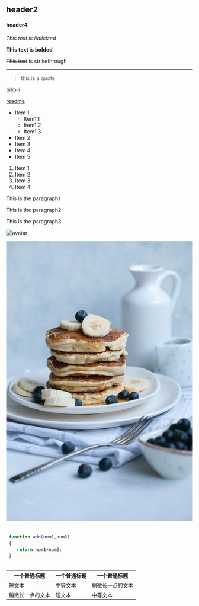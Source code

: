 <!--head2-->
## header2
<!--head4-->
#### header4

<!--italicized-->
*This text is italicized*

<!--bolded-->
__This text is bolded__

<!--strikethrough-->
~~This text~~ is strikethrough

<!--horzontal rule-->

---

<!--block quote-->
>this is a quote

<!--Links to web site-->
[bilibili](https://www.bilibili.com/)

<!--Links to mark pages-->
[readme](readme.md)


<!--bulleted list-->
* Item 1
    * Item1.1
    * Item1.2
    * Item1.3
* Item 2
* Item 3
* Item 4
* Item 5


1. Item 1
1. Item 2
1. Item 3
1. Item 4

<!--Inline code block-->
<p>This is the paragraph1</p>
<p>This is the paragraph2</p>
<p>This is the paragraph3</p>


<!--images located on the webside-->
![avatar](https://markdown-here.com/img/icon256.png)

<!--images in the directory-->
![avatar](../resources/food.jpg)


<!--Github Markdown-->


<!--Code Blocks-->


```javascript
 
 function add(num1,num2)
 {
    return num1+num2;
 }
    
```


<!--Tables-->
| 一个普通标题 | 一个普通标题 | 一个普通标题 |
| ------ | ------ | ------ |
| 短文本 | 中等文本 | 稍微长一点的文本 |
| 稍微长一点的文本 | 短文本 | 中等文本 |



   
    







